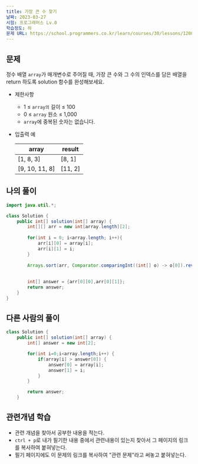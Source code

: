 ```yaml
---
title: 가장 큰 수 찾기
날짜: 2023-03-27
시험: 프로그래머스 Lv.0
학습정도: 하
문제 URL: https://school.programmers.co.kr/learn/courses/30/lessons/120899
---
```

## 문제

정수 배열 `array`가 매개변수로 주어질 때, 가장 큰 수와 그 수의 인덱스를 담은 배열을 return 하도록 solution 함수를 완성해보세요.

- 제한사항
    - 1 ≤ `array의` 길이 ≤ 100
    - 0 ≤ `array` 원소 ≤ 1,000
    - `array`에 중복된 숫자는 없습니다.
- 입출력 예
    
    
    | array | result |
    | --- | --- |
    | [1, 8, 3] | [8, 1] |
    | [9, 10, 11, 8] | [11, 2] |

## 나의 풀이

```java
import java.util.*;

class Solution {
    public int[] solution(int[] array) {
        int[][] arr = new int[array.length][2];
        
        for(int i = 0; i<array.length; i++){
            arr[i][0] = array[i];
            arr[i][1] = i;
        }
        
        Arrays.sort(arr, Comparator.comparingInt((int[] o) -> o[0]).reversed());
        
        
        int[] answer = {arr[0][0],arr[0][1]};
        return answer;
    }
}
```

## 다른 사람의 풀이

```java
class Solution {
    public int[] solution(int[] array) {
        int[] answer = new int[2];

        for(int i=0;i<array.length;i++) {
            if(array[i] > answer[0]) {
                answer[0] = array[i];
                answer[1] = i;
            }
        }

        return answer;
    }
```

## 관련개념 학습

- 관련 개념을 찾아서 공부한 내용을 적는다.
- `ctrl + p`로 내가 필기한 내용 중에서 관련내용이 있는지 찾아서 그 페이지의 링크를 복사하여 붙혀넣는다.
- 필기 페이지에도 이 문제의 링크를 복사하여 "관련 문제"라고 써놓고 붙혀넣는다.